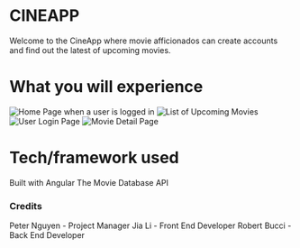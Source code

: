 # CINEAPP
Welcome to the CineApp where movie afficionados can create accounts and find out the latest of upcoming movies. 

# What you will experience
![Home Page when a user is logged in](https://revaturepro.slack.com/files/UQ4RECDL5/FS4QZDK7H/capture.png)
![List of Upcoming Movies](https://revaturepro.slack.com/files/UQ4RECDL5/FS4QZA8H5/capture4.png)
![User Login Page](https://revaturepro.slack.com/files/UQ4RECDL5/FRRFC6F6X/capture1.png)
![Movie Detail Page](https://revaturepro.slack.com/files/UQ4RECDL5/FRQ62P7K4/capture5.png)



# Tech/framework used
Built with 
	Angular
	The Movie Database API


### Credits
Peter Nguyen - Project Manager
Jia Li - Front End Developer
Robert Bucci - Back End Developer
